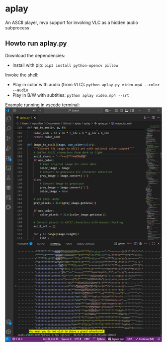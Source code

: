 # aplay
An ASCII player, mvp support for invoking VLC as a hidden audio subprocess
## Howto run aplay.py
Download the dependencies:
* Install with pip: ```pip3 install python-opencv pillow```

Invoke the shell:
* Play in color with audio (from VLC): ```python aplay.py video.mp4 --color --audio```
* Play in B/W with subtitles: ```python aplay video.mp4 --srt```

Example running in vscode terminal:
![image](https://github.com/xmycroftx/aplay/blob/main/screeny.png?raw=true)
